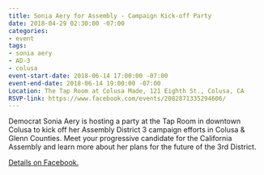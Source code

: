 ```yaml
---
title: Sonia Aery for Assembly - Campaign Kick-off Party
date: 2018-04-29 02:30:00 -07:00
categories:
- event
tags:
- sonia aery
- AD-3
- colusa
event-start-date: 2018-06-14 17:00:00 -07:00
event-end-date: 2018-06-14 19:00:00 -07:00
Location: The Tap Room at Colusa Made, 121 Eighth St., Colusa, CA
RSVP-link: https://www.facebook.com/events/2082871335294606/
---
```


Democrat Sonia Aery is hosting a party at the Tap Room in downtown Colusa to kick off her Assembly District 3 campaign efforts in Colusa & Glenn Counties. Meet your progressive candidate for the California Assembly and learn more about her plans for the future of the 3rd District.

[Details on Facebook.](https://www.facebook.com/events/2082871335294606/)